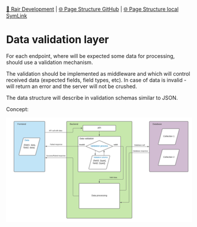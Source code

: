 [📁 Rair Development](../rair-development.md) | [🌐 Page Structure GitHub](/2cu.atlassian.net/wiki/spaces/CCU/pages/400000026/data-validation-layer.md) | [🌐 Page Structure local SymLink](./data-validation-layer.page.md)

# Data validation layer

For each endpoint, where will be expected some data for processing, should use a validation mechanism.

The validation should be implemented as middleware and which will control received data (expected fields, field types, etc). In case of data is invalid - will return an error and the server will not be crushed.

The data structure will describe in validation schemas similar to JSON.

Concept:

![](./attachments/Data%20validation%20layer.png)
